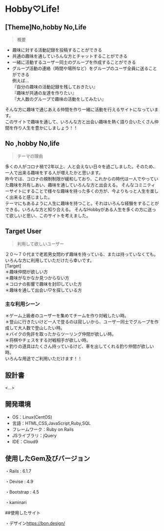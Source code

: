 # Hobby♡Life!
## [Theme]No,hobby No,Life

> 概要


 - 趣味に対する活動記録を投稿することができる
 - 共通の趣味を通していろんな方とチャットすることができる
 - 一緒に活動するユーザー同士のグループを作成することができる
 - グループ活動の連絡（時間や場所など）をグループのユーザ全員に送ることができる<br>
例えば…<br>
『自分の趣味の活動記録を残しておきたい』<br>
『趣味が共通の友達を作りたい』<br>
『大人数のグループで趣味の活動をしてみたい』<br>

そんな方に趣味で通じあえる仲間を作り一緒に活動を行えるサイトになっています。<br>
このサイトで趣味を通して、いろんな方と出会い趣味を熱く語り合いたくさん仲間を作り人生を豊かにしましょう！！<br>




## No ,hobby No,life

> テーマの理由

多くの人がコロナ禍で2年以上、人と会えない日々を過ごしました。そのため、一人で出来る趣味をする人が増えたかと思います。<br>
 昨今では、コロナの規制制限が緩和しており、これからの時代は一人でやっていた趣味を共有しあい、趣味を通していろんな方と出会える。
そんなコミニティーサイトにすることで様々な趣味を持った多くの方が、今よりもっと人生を楽しく出来ると感じました。<br>
テーマにもあるように人生に趣味を持つこと。それはいろんな経験をすることができる。いろんな方と知り合える。
そんなHobbyがある人生を多くの方に送って欲しいと思い、このサイトを考えました。
 



## Target User

> 利用して欲しいユーザー

２０〜７０代まで老若男女問わず趣味を持っている、または持っていなくても。いろんな方に利用していただけたら幸いです。<br>
[Target]<br>
 ＊趣味仲間が欲しい方<br>
 ＊趣味がなかなか見つからない方<br>
 ＊コロナの影響で趣味を封印していた方<br>
 ＊趣味を通して出会い♡を探している方<br>
### 主な利用シーン
＊ゲーム上級者のユーザーを集めてチームを作り対戦したい時。<br>
＊登山に行きたいけど一人で登るのは寂しいから、ユーザー同士でグループを作成して大人数で登山したい時。<br>
＊バイクの免許を取ったからツーリング仲間が欲しい時。<br>
＊将棋やチェスをする対戦相手が欲しい時。<br>
＊釣りの道具はたくさん持っているけど、車を出してくれる釣り仲間が欲しい時。<br>
いろんな用途でご利用いただけます！！


## 設計書
<...>


## 開発環境
- OS：Linux(CentOS)
- 言語：HTML,CSS,JavaScript,Ruby,SQL
- フレームワーク：Ruby on Rails
- JSライブラリ：jQuery
- IDE：Cloud9

## 使用したGem及びバージョン
・Rails : 6.1.7

・Devise : 4.9

・Bootstrap : 4.5

・kaminari

##使用したサイト

・デザイン<https://bon.design/>
